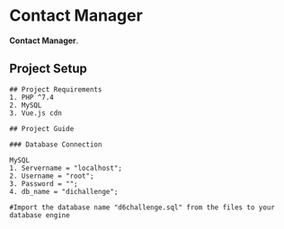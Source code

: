 # Contact Manager
**Contact Manager**.<br>

## Project Setup
```
## Project Requirements
1. PHP ^7.4
2. MySQL
3. Vue.js cdn

## Project Guide

### Database Connection

MySQL
1. Servername = "localhost";
2. Username = "root";
3. Password = "";
4. db_name = "dichallenge";

#Import the database name "d6challenge.sql" from the files to your database engine
